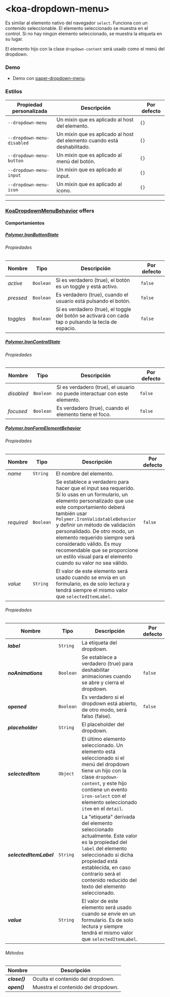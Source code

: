 # &lt;koa-dropdown-menu&gt;

Es similar al elemento nativo del navegador `select`. Funciona con un contenido seleccionable. El elemento seleccionado se muestra en el control. Si no hay ningún elemento seleccionado, se muestra la etiqueta en su lugar.

El elemento hijo con la clase `dropdown-content` será usado como el menú del dropdown.

### Demo

* Demo con [paper-dropdown-menu](https://elements.polymer-project.org/elements/paper-dropdown-menu?view=demo).

### Estilos

Propiedad personalizada | Descripción | Por defecto
----------------|-------------|--------
`--dropdown-menu` | Un mixin que es aplicado al host del elemento. | `{}`
`--dropdown-menu-disabled` | Un mixin que es aplicado al host del elemento cuando está deshabilitado. | `{}`
`--dropdown-menu-button` | Un mixin que es aplicado al menú del botón. | `{}`
`--dropdown-menu-input` | Un mixin que es aplicado al input. | `{}`
`--dropdown-menu-icon` | Un mixin que es aplicado al icono. | `{}`

---

### [KoaDropdownMenuBehavior](https://github.com/KingofApp/koa-behaviors/blob/master/koa-dropdown-menu-behavior.html) offers

#### Comportamientos

##### [Polymer.IronButtonState](https://elements.polymer-project.org/elements/iron-behaviors?active=Polymer.IronButtonState)

###### Propiedades

Nombre | Tipo | Descripción | Por defecto
-----|------|-------------|--------
*active* | `Boolean` | Si es verdadero (true), el botón es un toggle y está activo. | `false`
*pressed* | `Boolean` | Es verdadero (true), cuando el usuario está pulsando el botón. | `false`
*toggles* | `Boolean` | Si es verdadero (true), el toggle del botón se activará con cada tap o pulsando la tecla de espacio. | `false`

##### [Polymer.IronControlState](https://elements.polymer-project.org/elements/iron-behaviors?active=Polymer.IronControlState)

###### Propiedades

Nombre | Tipo | Descripción | Por defecto
-----|------|-------------|--------
*disabled* | `Boolean` | Si es verdadero (true), el usuario no puede interactuar con este elemento. | `false`
*focused* | `Boolean` | Es verdadero (true), cuando el elemento tiene el foco. | `false`

##### [Polymer.IronFormElementBehavior](https://elements.polymer-project.org/elements/iron-form-element-behavior)

###### Propiedades

Nombre | Tipo | Descripción | Por defecto
-----|------|-------------|--------
*name* | `String` | El nombre del elemento. |
*required* | `Boolean` | Se establece a verdadero para hacer que el input sea requerido. Sí lo usas en un formulario, un elemento personalizado que use este comportamiento deberá también usar `Polymer.IronValidatableBehavior` y definir un método de validación personalidado. De otro modo, un elemento requerido siempre será considerado válido. Es muy recomendable que se proporcione un estilo visual para el elemento cuando su valor no sea válido. | `false`
*value* | `String` | El valor de este elemento será usado cuando se envia en un formulario, es de solo lectura y tendrá siempre el mismo valor que `selectedItemLabel`. |

###### Propiedades

Nombre | Tipo | Descripción | Por defecto
-----|------|-------------|--------
***label*** | `String` | La etiqueta del dropdown. |
***noAnimations*** | `Boolean` | Se establece a verdadero (true) para deshabilitar animaciones cuando se abre y cierra el dropdown. | `false`
***opened*** | `Boolean` | Es verdadero si el dropdown está abierto, de otro modo, será falso (false). | `false`
***placeholder*** | `String` | El placeholder del dropdown. |
***selectedItem*** | `Object` | El último elemento seleccionado. Un elemento está seleccionado si el menú del dropdown tiene un hijo con la clase `dropdown-content`, y este hijo contiene un evento `iron-select` con el elemento seleccionado `item` en el `detail`. |
***selectedItemLabel*** | `String` | La "etiqueta" derivada del elemento seleccionado actualmente. Este valor es la propiedad del `label` del elemento seleccionado si dicha propiedad está establecida, en caso contrario será el contenido reducido del texto del elemento seleccionado. |
***value*** | `String` | El valor de este elemento será usado cuando se envíe en un formulario. Es de solo lectura y siempre tendrá el mismo valor que `selectedItemLabel`. |

###### Métodos

Nombre | Descripción
-----|------------
***close()*** | Oculta el contenido del dropdown.
***open()*** | Muestra el contenido del dropdown.
